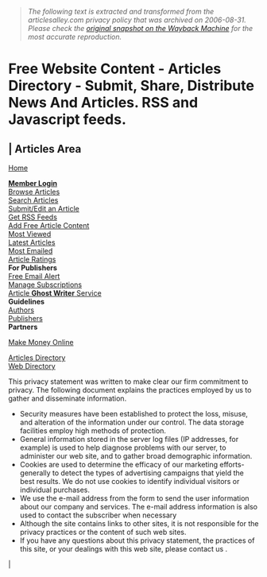 > *The following text is extracted and transformed from the articlesalley.com privacy policy that was archived on 2006-08-31. Please check the [original snapshot on the Wayback Machine](https://web.archive.org/web/20060831052344id_/http%3A//www.articlesalley.com//01privacy.php) for the most accurate reproduction.*

# Free Website Content - Articles Directory - Submit, Share, Distribute News And Articles. RSS and Javascript feeds.

| **Articles Area**  
---  
  
[ Home](http://www.articlesalley.com/index.php)  
  
  
[**Member Login**](http://www.articlesalley.com/user.login.php)  
[Browse Articles](http://www.articlesalley.com/index.php/browse)  
[Search Articles](http://www.articlesalley.com/article.search.php)  
[Submit/Edit an Article ](http://www.articlesalley.com/user.login.php)  
[Get RSS Feeds ](http://www.articlesalley.com/rss.feeds.php)  
[Add Free Article Content](http://www.articlesalley.com/rss.feeds.iframe.php)  
[Most Viewed](http://www.articlesalley.com/article.most.viewed.php)  
[Latest Articles](http://www.articlesalley.com/index.php/#latest)  
[Most Emailed ](http://www.articlesalley.com/article.list.view.php/mail)  
[Article Ratings ](http://www.articlesalley.com/article.list.view.php/rate)  
**For Publishers**  
[Free Email Alert](http://www.articlesalley.com/subscribe.php)  
[Manage Subscriptions](http://www.articlesalley.com/subscribe.manage.php)  
[Article **Ghost Writer** Service](http://ghostwriter.josh4info.com/)  
**Guidelines**  
[Authors](http://www.articlesalley.com/authorguideline.php)  
[Publishers](http://www.articlesalley.com/publisherguideline.php)  
**Partners**  
  
[Make Money Online](http://makemoneyonline.josh4info.com/)  
  
[Articles Directory](http://www.everyarticles.com/)  
[Web Directory](http://www.zilladirectory.com/)  
  
This privacy statement was written to make clear our firm commitment to privacy. The following document explains the practices employed by us to gather and disseminate information. 

  * Security measures have been established to protect the loss, misuse, and alteration of the information under our control. The data storage facilities employ high methods of protection. 
  * General information stored in the server log files (IP addresses, for example) is used to help diagnose problems with our server, to administer our web site, and to gather broad demographic information. 
  * Cookies are used to determine the efficacy of our marketing efforts-generally to detect the types of advertising campaigns that yield the best results. We do not use cookies to identify individual visitors or individual purchases. 
  * We use the e-mail address from the form to send the user information about our company and services. The e-mail address information is also used to contact the subscriber when necessary 
  * Although the site contains links to other sites, it is not responsible for the privacy practices or the content of such web sites. 
  * If you have any questions about this privacy statement, the practices of this site, or your dealings with this web site, please contact us . 

| 
